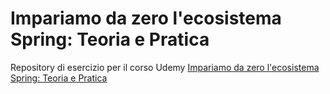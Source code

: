 # Impariamo da zero l'ecosistema Spring: Teoria e Pratica
Repository di esercizio per il corso Udemy  [Impariamo da zero l'ecosistema Spring: Teoria e Pratica](https://www.udemy.com/course/impariamo-da-zero-lecosistema-spring-5/)

